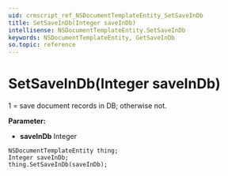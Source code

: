 ```yaml
---
uid: crmscript_ref_NSDocumentTemplateEntity_SetSaveInDb
title: SetSaveInDb(Integer saveInDb)
intellisense: NSDocumentTemplateEntity.SetSaveInDb
keywords: NSDocumentTemplateEntity, GetSaveInDb
so.topic: reference
---
```


# SetSaveInDb(Integer saveInDb)

1 = save document records in DB; otherwise not.

**Parameter:** 
 - **saveInDb** Integer

```crmscript
NSDocumentTemplateEntity thing;
Integer saveInDb;
thing.SetSaveInDb(saveInDb);
```


